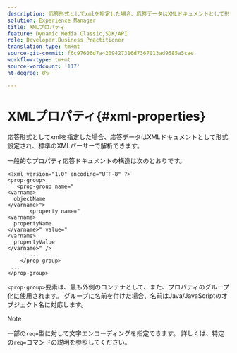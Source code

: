 ```yaml
---
description: 応答形式としてxmlを指定した場合、応答データはXMLドキュメントとして形式設定され、標準のXMLパーサーで解析できます。
solution: Experience Manager
title: XMLプロパティ
feature: Dynamic Media Classic,SDK/API
role: Developer,Business Practitioner
translation-type: tm+mt
source-git-commit: f6c97606d7a4209427316d7367013ad9585a5cae
workflow-type: tm+mt
source-wordcount: '117'
ht-degree: 0%

---
```



# XMLプロパティ{#xml-properties}

応答形式としてxmlを指定した場合、応答データはXMLドキュメントとして形式設定され、標準のXMLパーサーで解析できます。

一般的なプロパティ応答ドキュメントの構造は次のとおりです。

```
<?xml version="1.0" encoding="UTF-8" ?>
<prop-group>
   <prop-group name="
<varname>
  objectName
</varname>">
       <property name="
<varname>
  propertyName
</varname>" value="
<varname>
  propertyValue
</varname>" />
       ...
    </prop-group>
 ...
</prop-group>
```

`<prop-group>`要素は、最も外側のコンテナとして、また、プロパティのグループ化に使用されます。 グループに名前を付けた場合、名前はJava/JavaScriptのオブジェクト名に対応します。

>[!NOTE]
>
>一部の`req=`型に対して文字エンコーディングを指定できます。 詳しくは、特定の`req=`コマンドの説明を参照してください。

